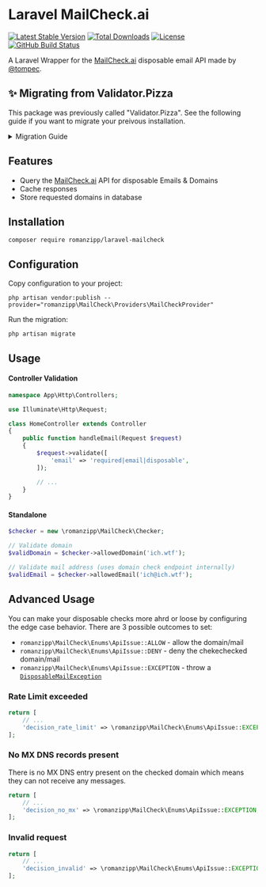 # Laravel MailCheck.ai

[![Latest Stable Version](https://img.shields.io/packagist/v/romanzipp/laravel-mailcheck.svg?style=flat-square)](https://packagist.org/packages/romanzipp/laravel-mailcheck)
[![Total Downloads](https://img.shields.io/packagist/dt/romanzipp/laravel-mailcheck.svg?style=flat-square)](https://packagist.org/packages/romanzipp/laravel-mailcheck)
[![License](https://img.shields.io/packagist/l/romanzipp/laravel-mailcheck.svg?style=flat-square)](https://packagist.org/packages/romanzipp/laravel-mailcheck)
[![GitHub Build Status](https://img.shields.io/github/actions/workflow/status/romanzipp/Laravel-MailCheck/tests.yml?label=tests&branch=master&style=flat-square)](https://github.com/romanzipp/Laravel-MailCheck/actions)

A Laravel Wrapper for the [MailCheck.ai](https://www.mailcheck.ai) disposable email API made by [@tompec](https://github.com/tompec).

## ✨ Migrating from Validator.Pizza

This package was previously called "Validator.Pizza". See the following guide if you want to migrate your preivous installation.

<details>
<summary>Migration Guide</summary>

###  **Package name**

```sh
composer remove romanzipp/laravel-validator-pizza    
composer require romanzipp/laravel-mailcheck
```

### **Config file**

Update the configuration file name.

```diff
- config/mailcheck.php
+ config/mailcheck.php
```

### **Code references**

```diff
- romanzipp\ValidatorPizza\
+ romanzipp\MailCheck\
```

### **Rule**

```diff
- 'email' => 'required|email|validator_pizza',
+ 'email' => 'required|email|disposable', 
```

### Table name

The default new **table name** will be `mailcheck_checks`. If you want to keep the previous `validator_pizza` table name change the entry in your config file.

```diff
- validator_pizza
+ mailcheck_checks
```

</details>

## Features

- Query the [MailCheck.ai](https://www.mailcheck.ai) API for disposable Emails & Domains
- Cache responses
- Store requested domains in database

## Installation

```
composer require romanzipp/laravel-mailcheck
```

## Configuration

Copy configuration to your project:

```
php artisan vendor:publish --provider="romanzipp\MailCheck\Providers\MailCheckProvider"
```

Run the migration:

```
php artisan migrate
```

## Usage

#### Controller Validation

```php
namespace App\Http\Controllers;

use Illuminate\Http\Request;

class HomeController extends Controller
{
    public function handleEmail(Request $request)
    {
        $request->validate([
            'email' => 'required|email|disposable',
        ]);

        // ...
    }
}
```

#### Standalone

```php
$checker = new \romanzipp\MailCheck\Checker;

// Validate domain
$validDomain = $checker->allowedDomain('ich.wtf');

// Validate mail address (uses domain check endpoint internally)
$validEmail = $checker->allowedEmail('ich@ich.wtf');
```

## Advanced Usage

You can make your disposable checks more ahrd or loose by configuring the edge case behavior.
There are 3 possible outcomes to set: 

- `romanzipp\MailCheck\Enums\ApiIssue::ALLOW` - allow the domain/mail
- `romanzipp\MailCheck\Enums\ApiIssue::DENY` - deny the chekechecked domain/mail
- `romanzipp\MailCheck\Enums\ApiIssue::EXCEPTION` - throw a [`DisposableMailException`](src/Exceptions/DisposableMailException)

### Rate Limit exceeded

```php
return [
    // ... 
    'decision_rate_limit' => \romanzipp\MailCheck\Enums\ApiIssue::EXCEPTION,
];
```

### No MX DNS records present

There is no MX DNS entry present on the checked domain which means they can not receive any messages.

```php
return [
    // ... 
    'decision_no_mx' => \romanzipp\MailCheck\Enums\ApiIssue::EXCEPTION,
];
```

### Invalid request

```php
return [
    // ... 
    'decision_invalid' => \romanzipp\MailCheck\Enums\ApiIssue::EXCEPTION,
];
```
